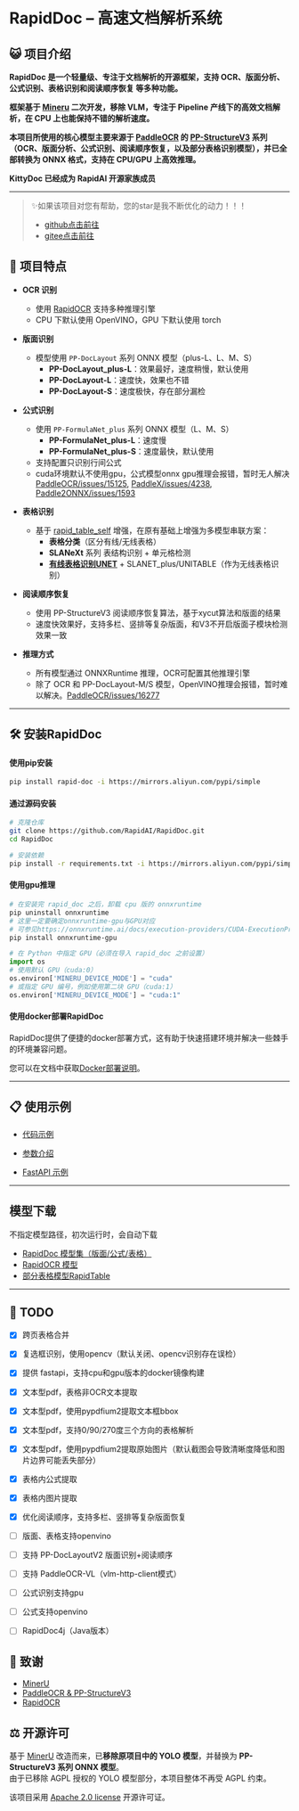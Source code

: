 # RapidDoc – 高速文档解析系统

## 😺 项目介绍

**RapidDoc 是一个轻量级、专注于文档解析的开源框架，支持 **OCR、版面分析、公式识别、表格识别和阅读顺序恢复** 等多种功能。**

**框架基于 [Mineru](https://github.com/opendatalab/MinerU) 二次开发，移除 VLM，专注于 Pipeline 产线下的高效文档解析，在 CPU 上也能保持不错的解析速度。**

**本项目所使用的核心模型主要来源于 [PaddleOCR](https://github.com/PaddlePaddle/PaddleOCR) 的 [PP-StructureV3](https://www.paddleocr.ai/main/version3.x/pipeline_usage/PP-StructureV3.html) 系列（OCR、版面分析、公式识别、阅读顺序恢复，以及部分表格识别模型），并已全部转换为 ONNX 格式，支持在 CPU/GPU 上高效推理。**

**KittyDoc 已经成为 RapidAI 开源家族成员**

---

> ✨如果该项目对您有帮助，您的star是我不断优化的动力！！！
>
> - [github点击前往](https://github.com/RapidAI/RapidDoc)
> - [gitee点击前往](https://gitee.com/hzkitty/KittyDoc)

## 👏 项目特点

- **OCR 识别**
  - 使用 [RapidOCR](https://github.com/RapidAI/RapidOCR) 支持多种推理引擎
  - CPU 下默认使用 OpenVINO，GPU 下默认使用 torch
  
- **版面识别**
  - 模型使用 `PP-DocLayout` 系列 ONNX 模型（plus-L、L、M、S）
    - **PP-DocLayout_plus-L**：效果最好，速度稍慢，默认使用 
    - **PP-DocLayout-L**：速度快，效果也不错
    - **PP-DocLayout-S**：速度极快，存在部分漏检

- **公式识别**
  - 使用 `PP-FormulaNet_plus` 系列 ONNX 模型（L、M、S）
    - **PP-FormulaNet_plus-L**：速度慢  
    - **PP-FormulaNet_plus-S**：速度最快，默认使用  
  - 支持配置只识别行间公式
  - cuda环境默认不使用gpu，公式模型onnx gpu推理会报错，暂时无人解决 [PaddleOCR/issues/15125](https://github.com/PaddlePaddle/PaddleOCR/issues/15125), [PaddleX/issues/4238](https://github.com/PaddlePaddle/PaddleX/issues/4238), [Paddle2ONNX/issues/1593](https://github.com/PaddlePaddle/Paddle2ONNX/issues/1593)

- **表格识别**
  - 基于 [rapid_table_self](rapid_doc/model/table/rapid_table_self) 增强，在原有基础上增强为多模型串联方案：  
    - **表格分类**（区分有线/无线表格）
    - **SLANeXt** 系列 表结构识别 + 单元格检测
    - **[有线表格识别UNET](https://github.com/RapidAI/TableStructureRec)** + SLANET_plus/UNITABLE（作为无线表格识别）

- **阅读顺序恢复**
  - 使用 PP-StructureV3 阅读顺序恢复算法，基于xycut算法和版面的结果
  - 速度快效果好，支持多栏、竖排等复杂版面，和V3不开启版面子模块检测效果一致

- **推理方式**
  - 所有模型通过 ONNXRuntime 推理，OCR可配置其他推理引擎
  - 除了 OCR 和 PP-DocLayout-M/S 模型，OpenVINO推理会报错，暂时难以解决。[PaddleOCR/issues/16277](https://github.com/PaddlePaddle/PaddleOCR/issues/16277)
---

## 🛠️ 安装RapidDoc

#### 使用pip安装
```bash
pip install rapid-doc -i https://mirrors.aliyun.com/pypi/simple
```

#### 通过源码安装
```bash
# 克隆仓库
git clone https://github.com/RapidAI/RapidDoc.git
cd RapidDoc

# 安装依赖
pip install -r requirements.txt -i https://mirrors.aliyun.com/pypi/simple
```
#### 使用gpu推理
```bash
# 在安装完 rapid_doc 之后，卸载 cpu 版的 onnxruntime
pip uninstall onnxruntime
# 这里一定要确定onnxruntime-gpu与GPU对应
# 可参见https://onnxruntime.ai/docs/execution-providers/CUDA-ExecutionProvider.html#requirements
pip install onnxruntime-gpu
```
```python
# 在 Python 中指定 GPU（必须在导入 rapid_doc 之前设置）
import os
# 使用默认 GPU（cuda:0）
os.environ['MINERU_DEVICE_MODE'] = "cuda"
# 或指定 GPU 编号，例如使用第二块 GPU（cuda:1）
os.environ['MINERU_DEVICE_MODE'] = "cuda:1"
```

#### 使用docker部署RapidDoc
RapidDoc提供了便捷的docker部署方式，这有助于快速搭建环境并解决一些棘手的环境兼容问题。

您可以在文档中获取[Docker部署说明](docker/README.md)。

---

## 📋 使用示例

- [代码示例](./demo/demo.py)

- [参数介绍](./docs/analyze_param.md)

- [FastAPI 示例](./docker/README_API.md)
---

## 模型下载
不指定模型路径，初次运行时，会自动下载
- [RapidDoc 模型集（版面/公式/表格）](https://www.modelscope.cn/models/RapidAI/RapidDoc)  
- [RapidOCR 模型](https://www.modelscope.cn/models/RapidAI/RapidOCR)  
- [部分表格模型RapidTable](https://www.modelscope.cn/models/RapidAI/RapidTable) 

---

## 📌 TODO

- [x] 跨页表格合并
- [x] 复选框识别，使用opencv（默认关闭、opencv识别存在误检）
- [x] 提供 fastapi，支持cpu和gpu版本的docker镜像构建
- [x] 文本型pdf，表格非OCR文本提取
- [x] 文本型pdf，使用pypdfium2提取文本框bbox
- [x] 文本型pdf，支持0/90/270度三个方向的表格解析
- [x] 文本型pdf，使用pypdfium2提取原始图片（默认截图会导致清晰度降低和图片边界可能丢失部分）
- [x] 表格内公式提取
- [x] 表格内图片提取
- [x] 优化阅读顺序，支持多栏、竖排等复杂版面恢复
- [ ] 版面、表格支持openvino
- [ ] 支持 PP-DocLayoutV2 版面识别+阅读顺序
- [ ] 支持 PaddleOCR-VL（vlm-http-client模式）

- [ ] 公式识别支持gpu
- [ ] 公式支持openvino
- [ ] RapidDoc4j（Java版本）


## 🙏 致谢

- [MinerU](https://github.com/opendatalab/MinerU)
- [PaddleOCR & PP-StructureV3](https://github.com/PaddlePaddle/PaddleOCR)
- [RapidOCR](https://github.com/RapidAI/RapidOCR)

## ⚖️ 开源许可

基于 [MinerU](https://github.com/opendatalab/MinerU) 改造而来，已**移除原项目中的 YOLO 模型**，并替换为 **PP-StructureV3 系列 ONNX 模型**。  
由于已移除 AGPL 授权的 YOLO 模型部分，本项目整体不再受 AGPL 约束。

该项目采用 [Apache 2.0 license](LICENSE) 开源许可证。
